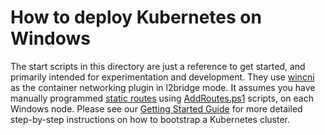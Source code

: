# How to deploy Kubernetes on Windows

The start scripts in this directory are just a reference to get started, and primarily intended for experimentation and development. They use [wincni](./cni/) as the container networking plugin in l2bridge mode. It assumes you have manually programmed [static routes](https://docs.microsoft.com/en-us/virtualization/windowscontainers/kubernetes/configuring-host-gateway-mode) using [AddRoutes.ps1](./AddRoutes.ps1) scripts, on each Windows node. Please see our [Getting Started Guide](https://docs.microsoft.com/en-us/virtualization/windowscontainers/kubernetes/getting-started-kubernetes-windows) for more detailed step-by-step instructions on how to bootstrap a Kubernetes cluster.

